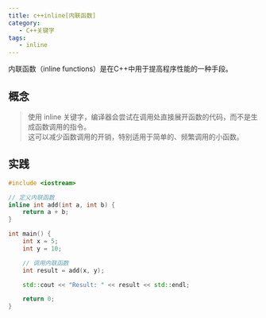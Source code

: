 ```yaml
---
title: c++inline[内联函数]
category:
   - C++关键字
tags:
   - inline
---
```

<ChatMessage avatar="../../../assets/emoji/dsyj.png" :avatarWidth="40">
内联函数（inline functions）是在C++中用于提高程序性能的一种手段。
</ChatMessage>

## 概念

>使用 inline 关键字，编译器会尝试在调用处直接展开函数的代码，而不是生成函数调用的指令。<br>
这可以减少函数调用的开销，特别适用于简单的、频繁调用的小函数。

## 实践

```cpp
#include <iostream>

// 定义内联函数
inline int add(int a, int b) {
    return a + b;
}

int main() {
    int x = 5;
    int y = 10;

    // 调用内联函数
    int result = add(x, y);

    std::cout << "Result: " << result << std::endl;

    return 0;
}
```